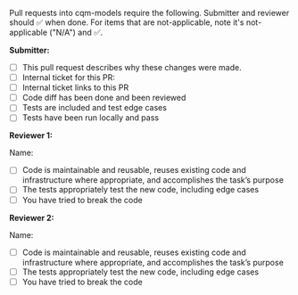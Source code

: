 Pull requests into cqm-models require the following. Submitter and reviewer should :white_check_mark: when done. For items that are not-applicable, note it's not-applicable ("N/A") and :white_check_mark:.

**Submitter:**
- [ ] This pull request describes why these changes were made.
- [ ] Internal ticket for this PR:
- [ ] Internal ticket links to this PR
- [ ] Code diff has been done and been reviewed
- [ ] Tests are included and test edge cases
- [ ] Tests have been run locally and pass

**Reviewer 1:**

Name:
- [ ] Code is maintainable and reusable, reuses existing code and infrastructure where appropriate, and accomplishes the task’s purpose
- [ ] The tests appropriately test the new code, including edge cases
- [ ] You have tried to break the code

**Reviewer 2:**

Name:
- [ ] Code is maintainable and reusable, reuses existing code and infrastructure where appropriate, and accomplishes the task’s purpose
- [ ] The tests appropriately test the new code, including edge cases
- [ ] You have tried to break the code
